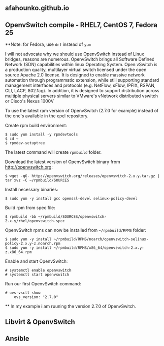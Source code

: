 ## afahounko.github.io

## OpenvSwitch compile - RHEL7, CentOS 7, Fedora 25

**Note: for Fedora, use `dnf` instead of `yum`

I will not advocate why we should use OpenvSwitch instead of Linux bridges, reasons are numerous. OpenvSwitch brings all Software Defined Network (SDN) capabilities within linux Operating System.
Open vSwitch is a production quality, multilayer virtual switch licensed under the open source Apache 2.0 license.  It is designed to enable massive network automation through programmatic extension, while still supporting standard management interfaces and protocols (e.g. NetFlow, sFlow, IPFIX, RSPAN, CLI, LACP, 802.1ag).  In addition, it is designed to support distribution across multiple physical servers similar to VMware's vNetwork distributed vswitch or Cisco's Nexus 1000V

To use the latest rpm version of OpenvSwitch (2.7.0 for example) instead of the one's available in the epel repository.

Create rpm build environment:

    $ sudo yum install -y rpmdevtools
    $ cd ~
    $ rpmdev-setuptree
    
The latest command will create  `rpmbuild` folder.
   
Download the latest version of OpenvSwitch binary from http://openvswitch.org:

    $ wget -qO- http://openvswitch.org/releases/openvswitch-2.x.y.tar.gz | tar xvz -C ~/rpmbuild/SOURCES

Install necessary binaries:

    $ sudo yum -y install gcc openssl-devel selinux-policy-devel
   
Build rpm from spec file:

    $ rpmbuild -bb ~/rpmbuild/SOURCES/openvswitch-2.x.y/rhel/openvswitch.spec   

OpenvSwitch rpms can now be installed from `~/rpmbuild/RPMS` folder:

    $ sudo yum -y install ~/rpmbuild/RPMS/noarch/openvswitch-selinux-policy-2.x.y-z.noarch.rpm
    $ sudo yum -y install ~/rpmbuild/RPMS/x86_64/openvswitch-2.x.y-z.x86_64.rpm
    
Enable and start OpenvSwitch:

    # systemctl enable openvswitch
    # systemctl start openvswitch

Run our first OpenvSwitch command:

    # ovs-vsctl show
        ovs_version: "2.7.0"
 
** In my example i am ruuning the version 2.7.0 of OpenvSwitch.


 
## Libvirt & OpenvSwitch

## Ansible
